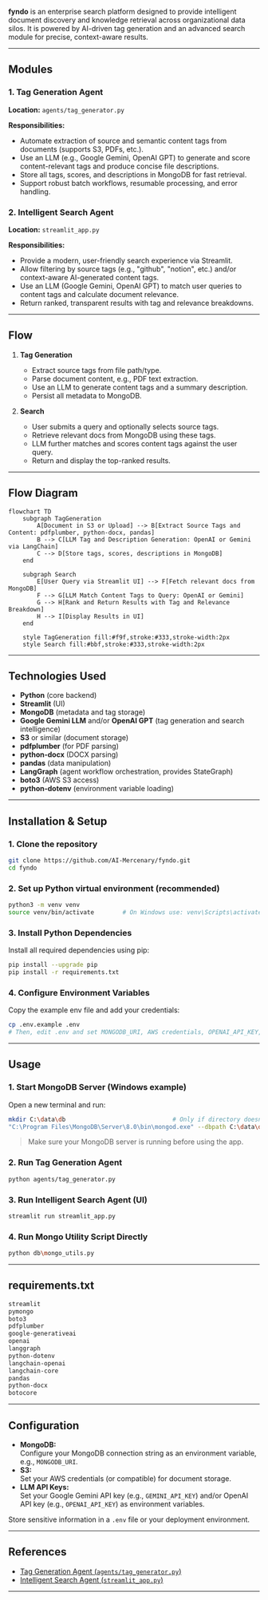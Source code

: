 **fyndo** is an enterprise search platform designed to provide intelligent document discovery and knowledge retrieval across organizational data silos. It is powered by AI-driven tag generation and an advanced search module for precise, context-aware results.

---

## Modules

### 1. Tag Generation Agent

**Location:** `agents/tag_generator.py`

**Responsibilities:**  
- Automate extraction of source and semantic content tags from documents (supports S3, PDFs, etc.).
- Use an LLM (e.g., Google Gemini, OpenAI GPT) to generate and score content-relevant tags and produce concise file descriptions.
- Store all tags, scores, and descriptions in MongoDB for fast retrieval.
- Support robust batch workflows, resumable processing, and error handling.

### 2. Intelligent Search Agent

**Location:** `streamlit_app.py`

**Responsibilities:**  
- Provide a modern, user-friendly search experience via Streamlit.
- Allow filtering by source tags (e.g., "github", "notion", etc.) and/or context-aware AI-generated content tags.
- Use an LLM (Google Gemini, OpenAI GPT) to match user queries to content tags and calculate document relevance.
- Return ranked, transparent results with tag and relevance breakdowns.

---

## Flow

1. **Tag Generation**
    - Extract source tags from file path/type.
    - Parse document content, e.g., PDF text extraction.
    - Use an LLM to generate content tags and a summary description.
    - Persist all metadata to MongoDB.

2. **Search**
    - User submits a query and optionally selects source tags.
    - Retrieve relevant docs from MongoDB using these tags.
    - LLM further matches and scores content tags against the user query.
    - Return and display the top-ranked results.

---

## Flow Diagram

```mermaid
flowchart TD
    subgraph TagGeneration
        A[Document in S3 or Upload] --> B[Extract Source Tags and Content: pdfplumber, python-docx, pandas]
        B --> C[LLM Tag and Description Generation: OpenAI or Gemini via LangChain]
        C --> D[Store tags, scores, descriptions in MongoDB]
    end

    subgraph Search
        E[User Query via Streamlit UI] --> F[Fetch relevant docs from MongoDB]
        F --> G[LLM Match Content Tags to Query: OpenAI or Gemini]
        G --> H[Rank and Return Results with Tag and Relevance Breakdown]
        H --> I[Display Results in UI]
    end

    style TagGeneration fill:#f9f,stroke:#333,stroke-width:2px
    style Search fill:#bbf,stroke:#333,stroke-width:2px
```

---

## Technologies Used

- **Python** (core backend)
- **Streamlit** (UI)
- **MongoDB** (metadata and tag storage)
- **Google Gemini LLM** and/or **OpenAI GPT** (tag generation and search intelligence)
- **S3** or similar (document storage)
- **pdfplumber** (for PDF parsing)
- **python-docx** (DOCX parsing)
- **pandas** (data manipulation)
- **LangGraph** (agent workflow orchestration, provides StateGraph)
- **boto3** (AWS S3 access)
- **python-dotenv** (environment variable loading)

---

## Installation & Setup

### 1. Clone the repository

```bash
git clone https://github.com/AI-Mercenary/fyndo.git
cd fyndo
```

### 2. Set up Python virtual environment (recommended)

```bash
python3 -m venv venv
source venv/bin/activate        # On Windows use: venv\Scripts\activate
```

### 3. Install Python Dependencies

Install all required dependencies using pip:

```bash
pip install --upgrade pip
pip install -r requirements.txt
```

### 4. Configure Environment Variables

Copy the example env file and add your credentials:

```bash
cp .env.example .env
# Then, edit .env and set MONGODB_URI, AWS credentials, OPENAI_API_KEY, GEMINI_API_KEY, etc.
```

---

## Usage

### 1. Start MongoDB Server (Windows example)

Open a new terminal and run:

```bash
mkdir C:\data\db                              # Only if directory doesn't exist (Windows)
"C:\Program Files\MongoDB\Server\8.0\bin\mongod.exe" --dbpath C:\data\db
```

> Make sure your MongoDB server is running before using the app.

### 2. Run Tag Generation Agent

```bash
python agents/tag_generator.py
```

### 3. Run Intelligent Search Agent (UI)

```bash
streamlit run streamlit_app.py
```

### 4. Run Mongo Utility Script Directly

```bash
python db\mongo_utils.py
```

---

## requirements.txt

```txt
streamlit
pymongo
boto3
pdfplumber
google-generativeai
openai
langgraph
python-dotenv
langchain-openai
langchain-core
pandas
python-docx
botocore
```

---

## Configuration

- **MongoDB:**  
  Configure your MongoDB connection string as an environment variable, e.g., `MONGODB_URI`.
- **S3:**  
  Set your AWS credentials (or compatible) for document storage.
- **LLM API Keys:**  
  Set your Google Gemini API key (e.g., `GEMINI_API_KEY`) and/or OpenAI API key (e.g., `OPENAI_API_KEY`) as environment variables.

Store sensitive information in a `.env` file or your deployment environment.

---

## References

- [Tag Generation Agent (`agents/tag_generator.py`)](https://github.com/AI-Mercenary/fyndo/blob/main/agents/tag_generator.py)
- [Intelligent Search Agent (`streamlit_app.py`)](https://github.com/AI-Mercenary/fyndo/blob/main/streamlit_app.py)

---
